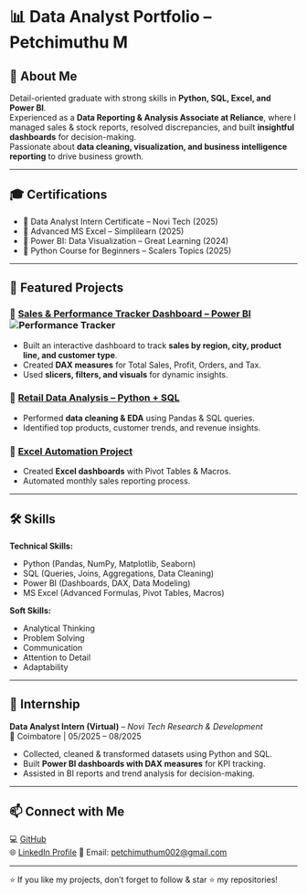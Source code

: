 # 📊 Data Analyst Portfolio – Petchimuthu M

## 👋 About Me  
Detail-oriented graduate with strong skills in **Python, SQL, Excel, and Power BI**.  
Experienced as a **Data Reporting & Analysis Associate at Reliance**, where I managed sales & stock reports, resolved discrepancies, and built **insightful dashboards** for decision-making.  
Passionate about **data cleaning, visualization, and business intelligence reporting** to drive business growth.  

---

## 🎓 Certifications  
- 📜 Data Analyst Intern Certificate – Novi Tech (2025)  
- 📜 Advanced MS Excel – Simplilearn (2025) 
- 📜 Power BI: Data Visualization – Great Learning (2024)  
- 📜 Python Course for Beginners – Scalers Topics (2025)  

---

## 📂 Featured Projects  

### 🔹 [Sales & Performance Tracker Dashboard – Power BI](#)  ![Performance Tracker](https://github.com/user-attachments/assets/b78a30ab-bb90-40a2-877c-e03f645fc372)

- Built an interactive dashboard to track **sales by region, city, product line, and customer type**.  
- Created **DAX measures** for Total Sales, Profit, Orders, and Tax.  
- Used **slicers, filters, and visuals** for dynamic insights.  

### 🔹 [Retail Data Analysis – Python + SQL](#)  
- Performed **data cleaning & EDA** using Pandas & SQL queries.  
- Identified top products, customer trends, and revenue insights.  

### 🔹 [Excel Automation Project](#)  
- Created **Excel dashboards** with Pivot Tables & Macros.  
- Automated monthly sales reporting process.  

---

## 🛠 Skills  

**Technical Skills:**  
- Python (Pandas, NumPy, Matplotlib, Seaborn)  
- SQL (Queries, Joins, Aggregations, Data Cleaning)  
- Power BI (Dashboards, DAX, Data Modeling)  
- MS Excel (Advanced Formulas, Pivot Tables, Macros)  

**Soft Skills:**  
- Analytical Thinking  
- Problem Solving  
- Communication  
- Attention to Detail  
- Adaptability  

---

## 💼 Internship  

**Data Analyst Intern (Virtual)** – *Novi Tech Research & Development*  
📍 Coimbatore | 05/2025 – 08/2025  

- Collected, cleaned & transformed datasets using Python and SQL.  
- Built **Power BI dashboards with DAX measures** for KPI tracking.  
- Assisted in BI reports and trend analysis for decision-making.  

---

## 📫 Connect with Me  
💻 [GitHub](https://github.com/petchimuthum15)  
🌐 [LinkedIn Profile](https://www.linkedin.com/in/petchimuthu-m-4a4b1036a)
📧 Email: [petchimuthum002@gmail.com](mailto:petchimuthum002@gmail.com)

---

⭐ If you like my projects, don’t forget to follow & star ⭐ my repositories!

